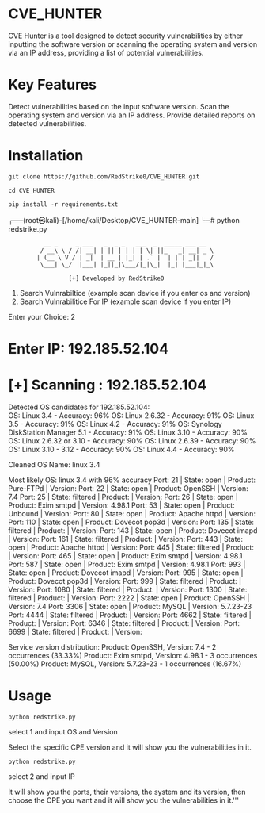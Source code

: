 # CVE_HUNTER

CVE Hunter is a tool designed to detect security vulnerabilities by either inputting the software version or scanning the operating system and version via an IP address, providing a list of potential vulnerabilities.

# Key Features
Detect vulnerabilities based on the input software version.
Scan the operating system and version via an IP address.
Provide detailed reports on detected vulnerabilities.

# Installation
`git clone https://github.com/RedStrike0/CVE_HUNTER.git`                                                                                                                                                                                                    


`cd CVE_HUNTER`  



`pip install -r requirements.txt`

                                                                                          
┌──(root㉿kali)-[/home/kali/Desktop/CVE_HUNTER-main]
└─# python redstrike.py

              __ _     _ ___   _  _ _   ___  _  _____ ___ __
             / __\ \ / /| __| | || | | | | \| ||_   _| __| _ \  
            | (__ \ V / | _|  | __ | |_| | .` |  | | | _||   /  
             \___| \_/  |___| |_||_|\___/|_|\_|  |_| |___|_|_\        
                                           
                     [+] Developed by RedStrike0                      

1. Search Vulnrabiltice                  (example scan device if you enter os and version)
2. Search Vulnrabilitice For IP          (example scan device if you enter IP)                           
                                                                                                         
Enter your Choice: 2                                                                                     
                                                                                                         
Enter IP: 192.185.52.104                                                                                 
===============================================================                                          
[+] Scanning : 192.185.52.104                                                                            
===============================================================                                          
                                                                                                         
Detected OS candidates for 192.185.52.104:                                           
OS: Linux 3.4 - Accuracy: 96%
OS: Linux 2.6.32 - Accuracy: 91%
OS: Linux 3.5 - Accuracy: 91%
OS: Linux 4.2 - Accuracy: 91%
OS: Synology DiskStation Manager 5.1 - Accuracy: 91%
OS: Linux 3.10 - Accuracy: 90%
OS: Linux 2.6.32 or 3.10 - Accuracy: 90%
OS: Linux 2.6.39 - Accuracy: 90%
OS: Linux 3.10 - 3.12 - Accuracy: 90%
OS: Linux 4.4 - Accuracy: 90%

Cleaned OS Name: linux 3.4

Most likely OS: linux 3.4 with 96% accuracy
Port: 21 | State: open | Product: Pure-FTPd | Version: 
Port: 22 | State: open | Product: OpenSSH | Version: 7.4
Port: 25 | State: filtered | Product:  | Version: 
Port: 26 | State: open | Product: Exim smtpd | Version: 4.98.1
Port: 53 | State: open | Product: Unbound | Version: 
Port: 80 | State: open | Product: Apache httpd | Version: 
Port: 110 | State: open | Product: Dovecot pop3d | Version: 
Port: 135 | State: filtered | Product:  | Version: 
Port: 143 | State: open | Product: Dovecot imapd | Version: 
Port: 161 | State: filtered | Product:  | Version: 
Port: 443 | State: open | Product: Apache httpd | Version: 
Port: 445 | State: filtered | Product:  | Version: 
Port: 465 | State: open | Product: Exim smtpd | Version: 4.98.1
Port: 587 | State: open | Product: Exim smtpd | Version: 4.98.1
Port: 993 | State: open | Product: Dovecot imapd | Version: 
Port: 995 | State: open | Product: Dovecot pop3d | Version: 
Port: 999 | State: filtered | Product:  | Version: 
Port: 1080 | State: filtered | Product:  | Version: 
Port: 1300 | State: filtered | Product:  | Version: 
Port: 2222 | State: open | Product: OpenSSH | Version: 7.4
Port: 3306 | State: open | Product: MySQL | Version: 5.7.23-23
Port: 4444 | State: filtered | Product:  | Version: 
Port: 4662 | State: filtered | Product:  | Version: 
Port: 6346 | State: filtered | Product:  | Version: 
Port: 6699 | State: filtered | Product:  | Version: 

Service version distribution:
Product: OpenSSH, Version: 7.4 - 2 occurrences (33.33%)
Product: Exim smtpd, Version: 4.98.1 - 3 occurrences (50.00%)
Product: MySQL, Version: 5.7.23-23 - 1 occurrences (16.67%)




# Usage
`python redstrike.py`



select 1 and input OS and Version



Select the specific CPE version and it will show you the vulnerabilities in it.

`python redstrike.py`



select 2 and input IP 



It will show you the ports, their versions, the system and its version, then choose the CPE you want and it will show you the vulnerabilities in it.'''

